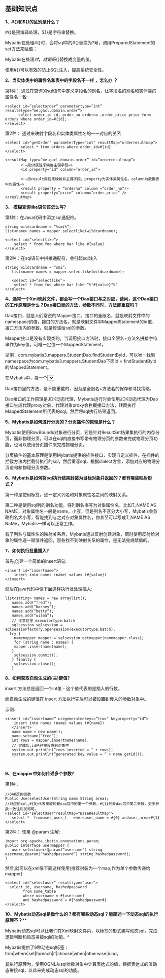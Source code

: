 

## 基础知识点

**1、#{}和${}的区别是什么？**

\#{}是预编译处理，${}是字符串替换。

Mybatis在处理#{}时，会将sql中的#{}替换为?号，调用PreparedStatement的set方法来赋值；

Mybatis在处理${}时，就是把${}替换成变量的值。

使用#{}可以有效的防止SQL注入，提高系统安全性。



**2、当实体类中的属性名和表中的字段名不一样 ，怎么办 ？**

第1种： 通过在查询的sql语句中定义字段名的别名，让字段名的别名和实体类的属性名一致 

```
<select id=”selectorder” parametertype=”int” resultetype=”me.gacl.domain.order”>
      select order_id id, order_no orderno ,order_price price form orders where order_id=#{id};
</select>
```

第2种： 通过<resultMap>来映射字段名和实体类属性名的一一对应的关系

```
<select id="getOrder" parameterType="int" resultMap="orderresultmap">
       select * from orders where order_id=#{id}
</select>

<resultMap type=”me.gacl.domain.order” id=”orderresultmap”> 
       <!–用id属性来映射主键字段–> 
       <id property=”id” column=”order_id”> 

       <!–用result属性来映射非主键字段，property为实体类属性名，column为数据表中的属性–> 
       <result property = “orderno” column =”order_no”/> 
       <result property=”price” column=”order_price” /> 
</reslutMap>
```



**3、 模糊查询like语句该怎么写?**

第1种：在Java代码中添加sql通配符。

```
string wildcardname = “%smi%”; 
list<name> names = mapper.selectlike(wildcardname);

<select id=”selectlike”> 
    select * from foo where bar like #{value} 
</select>
```



第2种：在sql语句中拼接通配符，会引起sql注入

```
string wildcardname = “smi”; 
   list<name> names = mapper.selectlike(wildcardname);

   <select id=”selectlike”> 
    select * from foo where bar like "%"#{value}"%"
</select>
```



**4、通常一个Xml映射文件，都会写一个Dao接口与之对应，请问，这个Dao接口的工作原理是什么？Dao接口里的方法，参数不同时，方法能重载吗？**

Dao接口，就是人们常说的Mapper接口，接口的全限名，就是映射文件中的namespace的值，接口的方法名，就是映射文件中MappedStatement的id值，接口方法内的参数，就是传递给sql的参数。

Mapper接口是没有实现类的，当调用接口方法时，接口全限名+方法名拼接字符串作为key值，可唯一定位一个MappedStatement，

举例：com.mybatis3.mappers.StudentDao.findStudentById，可以唯一找到namespace为com.mybatis3.mappers.StudentDao下面id = findStudentById的MappedStatement。

在Mybatis中，每一个<select>、<insert>、<update>、<delete>标签，都会被解析为一个MappedStatement对象。

Dao接口里的方法，是不能重载的，因为是全限名+方法名的保存和寻找策略。

Dao接口的工作原理是JDK动态代理，Mybatis运行时会使用JDK动态代理为Dao接口生成代理proxy对象，代理对象proxy会拦截接口方法，转而执行MappedStatement所代表的sql，然后将sql执行结果返回。





**5、Mybatis是如何进行分页的？分页插件的原理是什么？**

Mybatis使用RowBounds对象进行分页，它是针对ResultSet结果集执行的内存分页，而非物理分页，可以在sql内直接书写带有物理分页的参数来完成物理分页功能，也可以使用分页插件来完成物理分页。

分页插件的基本原理是使用Mybatis提供的插件接口，实现自定义插件，在插件的拦截方法内拦截待执行的sql，然后重写sql，根据dialect方言，添加对应的物理分页语句和物理分页参数。



**6、Mybatis是如何将sql执行结果封装为目标对象并返回的？都有哪些映射形式？**

第一种是使用<resultMap>标签，逐一定义列名和对象属性名之间的映射关系。

第二种是使用sql列的别名功能，将列别名书写为对象属性名，比如T_NAME AS NAME，对象属性名一般是name，小写，但是列名不区分大小写，Mybatis会忽略列名大小写，智能找到与之对应对象属性名，你甚至可以写成T_NAME AS NaMe，Mybatis一样可以正常工作。

有了列名与属性名的映射关系后，Mybatis通过反射创建对象，同时使用反射给对象的属性逐一赋值并返回，那些找不到映射关系的属性，是无法完成赋值的。



**7、如何执行批量插入?**

首先,创建一个简单的insert语句: 

```
<insert id=”insertname”>
    insert into names (name) values (#{value})
</insert>
```



然后在java代码中像下面这样执行批处理插入:

```
list<string> names = new arraylist();
   names.add(“fred”);
   names.add(“barney”);
   names.add(“betty”);
   names.add(“wilma”);
   // 注意这里 executortype.batch
   sqlsession sqlsession = sqlsessionfactory.opensession(executortype.batch);
  try {
    namemapper mapper = sqlsession.getmapper(namemapper.class);
    for (string name : names) {
    mapper.insertname(name);
   }
    sqlsession.commit();
   } finally {
    sqlsession.close();
   }
```



**8、如何获取自动生成的(主)键值?**

insert 方法总是返回一个int值 - 这个值代表的是插入的行数。

而自动生成的键值在 insert 方法执行完后可以被设置到传入的参数对象中。

示例:

```
<insert id=”insertname” usegeneratedkeys=”true” keyproperty=”id”> 
    insert into names (name) values (#{name}) 
   </insert>
   name name = new name(); 
   name.setname(“fred”); 
   int rows = mapper.insertname(name); 
   // 完成后,id已经被设置到对象中 
   system.out.println(“rows inserted = ” + rows); 
   system.out.println(“generated key value = ” + name.getid());
```

​    

**9、在mapper中如何传递多个参数?**

第1种：

```
//DAO层的函数
Public UserselectUser(String name,String area);  
//对应的xml,#{0}代表接收的是dao层中的第一个参数，#{1}代表dao层中第二参数，更多参数一致往后加即可。
<select id="selectUser"resultMap="BaseResultMap">  
   select *  fromuser_user_t   whereuser_name = #{0} anduser_area=#{1}  
</select>
```



第2种：    使用 @param 注解:

 

```
import org.apache.ibatis.annotations.param;
public interface usermapper {
   user selectuser(@param(“username”) string username,@param(“hashedpassword”) string hashedpassword);
}
```



然后,就可以在xml像下面这样使用(推荐封装为一个map,作为单个参数传递给mapper): 

```
<select id=”selectuser” resulttype=”user”> 
  select id, username, hashedpassword 
        from some_table 
        where username = #{username} 
        and hashedpassword = #{hashedpassword} 
</select>
```



**10、Mybatis动态sql是做什么的？都有哪些动态sql？能简述一下动态sql的执行原理不？****



Mybatis动态sql可以让我们在Xml映射文件内，以标签的形式编写动态sql，完成逻辑判断和动态拼接sql的功能。*



Mybatis提供了9种动态sql标签：trim|where|set|foreach|if|choose|when|otherwise|bind。

其执行原理为，使用OGNL从sql参数对象中计算表达式的值，根据表达式的值动态拼接sql，以此来完成动态sql的功能。